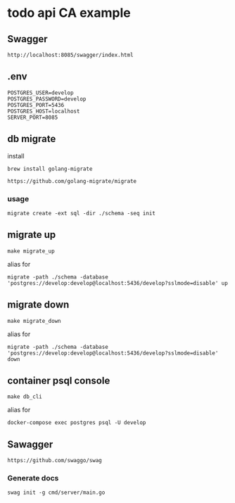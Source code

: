 # todo api CA example

## Swagger

`http://localhost:8085/swagger/index.html`

## .env

```
POSTGRES_USER=develop
POSTGRES_PASSWORD=develop
POSTGRES_PORT=5436
POSTGRES_HOST=localhost
SERVER_PORT=8085
```

## db migrate

install

`brew install golang-migrate`

`https://github.com/golang-migrate/migrate`

### usage

`migrate create -ext sql -dir ./schema -seq init`

## migrate up

`make migrate_up`

alias for

`migrate -path ./schema -database 'postgres://develop:develop@localhost:5436/develop?sslmode=disable' up`

## migrate down

`make migrate_down`

alias for

`migrate -path ./schema -database 'postgres://develop:develop@localhost:5436/develop?sslmode=disable' down`

## container psql console

`make db_cli`

alias for

`docker-compose exec postgres psql -U develop`

## Sawagger

`https://github.com/swaggo/swag`

### Generate docs

`swag init -g cmd/server/main.go`

